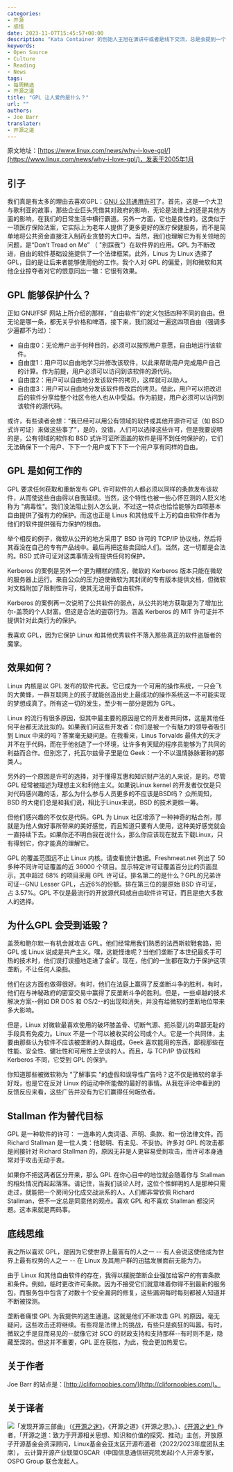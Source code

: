 ```yaml
---
categories:
- 开源
- 感悟
date: 2023-11-07T15:45:57+08:00
description: "Kata Container 的创始人王旭在演讲中或者是线下交流，总是会提到一个称述，这个世界上最成功的开源项目Kernel采用的是GPL许可，为什么会是这样？能回答的了这个问题的没有几位。笔者也无法给出确定的答案，但是笔者愿意去收集Kernel成功与GPL的功用之间的关系证据。此篇就是其中之一。"
keywords:
- Open Source
- Culture
- Reading
- News
tags:
- 每周精选
- 开源之道
title: "GPL 让人爱的是什么？"
url: ""
authors:
- Joe Barr 
translater:
- 开源之道
---
```


原文地址：[https://www.linux.com/news/why-i-love-gpl/](https://www.linux.com/news/why-i-love-gpl/)，发表于2005年1月

## 引子

我们真是有太多的理由去喜欢GPL：[GNU 公共通用许可](http://www.gnu.org/copyleft/gpl.html#TOC1)了。首先，这是一个大卫与歌利亚的故事，那些企业巨头凭借其对政府的影响，无论是法律上的还是其他方面的影响，在我们的日常生活中横行霸道。另外一方面，它也是良性的。这类似于一项医疗保险法案，它实际上为老年人提供了更多更好的医疗保健服务，而不是简单地将公共资金直接注入制药业贪婪的大口中。当然，我们也理解它为有关领地的问题，是“Don’t Tread on Me” （ "别踩我"）在软件界的应用。GPL 为不断改进，自由的软件基础设施提供了一个法律框架。此外，Linus 为 Linux 选择了 GPL，目的是让后来者能够使用他的工作。我个人对 GPL 的偏爱，则和微软和其他企业掠夺者对它的恨意同出一辙：它很有效果。

## GPL 能够保护什么？

正如 GNU/FSF 网站上所介绍的那样，“自由软件”的定义包括四种不同的自由。但无论是哪一条，都无关乎价格和啤酒，接下来，我们就过一遍这四项自由（强调多少遍都不为过）：

* 自由度0：无论用户出于何种目的，必须可以按照用户意愿，自由地运行该软件。
* 自由度1：用户可以自由地学习并修改该软件，以此来帮助用户完成用户自己的计算。作为前提，用户必须可以访问到该软件的源代码。
* 自由度2：用户可以自由地分发该软件的拷贝，这样就可以助人。
* 自由度3：用户可以自由地分发该软件修改后的拷贝。借此，用户可以把改进后的软件分享给整个社区令他人也从中受益。作为前提，用户必须可以访问到该软件的源代码。

或许，有些读者会想：“我已经可以用公有领域的软件或其他开源许可证（如 BSD 式许可证）来做这些事了"，是的，没错，人们可以选择这些许可，但是我要说明的是，公有领域的软件和 BSD 式许可证所涵盖的软件是得不到任何保护的，它们无法确保下一个用户、下下一个用户或下下下一个用户享有同样的自由。

## GPL 是如何工作的

GPL 要求任何获取和重新发布 GPL 许可软件的人都必须以同样的条款发布该软件，从而使这些自由得以自我延续。当然，这个特性也被一些心怀叵测的人贬义地称为 "病毒性"。我们没法阻止别人怎么说，不过这一特点也恰恰能够为四项基本自由提供了强有力的保护。而这也正是 Linus 和其他成千上万的自由软件作者为他们的软件提供强有力保护的根由。

举个相反的例子，微软从公开的地方采用了 BSD 许可的 TCP/IP 协议栈，然后将其吞没在自己的专有产品线中。最后再把这些卖回给人们。当然，这一切都是合法的。BSD 式许可证对这类事情没有提供任何的保护。

Kerberos 的案例是另外一个更为糟糕的情况，微软的 Kerberos 版本只能在微软的服务器上运行。来自公众的压力迫使微软为其封闭的专有版本提供文档，但微软对文档附加了限制性许可，使其无法用于自由软件。

Kerberos 的案例再一次说明了公共软件的弱点，从公共的地方获取是为了增加比尔-盖茨的个人财富。但这是合法的盗窃行为。涵盖 Kerberos 的 MIT 许可证并不提供针对此类行为的保护。

我喜欢 GPL，因为它保护 Linux 和其他优秀软件不落入那些真正的软件盗版者的魔掌。

## 效果如何？

Linux 内核是以 GPL 发布的软件代表。它已成为一个可用的操作系统，一只会飞的大黄蜂，一群互联网上的孩子就能创造出史上最成功的操作系统这一不可能实现的梦想成真了。所有这一切的发生，至少有一部分是因为 GPL。

Linux 的流行有很多原因，但其中最主要的原因是它的开发者共同体，这是其他任何平台都无法比拟的。如果我们问这些开发者：你们是被一个有魅力的领导者吸引到 Linux 中来的吗？答案毫无疑问是。在我看来，Linus Torvalds 最伟大的天才并不在于代码，而在于他创造了一个环境，让许多有天赋的程序员能够为了共同的利益而合作。但别忘了，托瓦尔兹骨子里是位 Geek：一个不以温情脉脉著称的那类人。

另外的一个原因是许可的选择，对于懂得互惠和知识财产法的人来说，是的。尽管 GPL 经常被描述为理想主义和利他主义。如果说Linux kernel 的开发者仅仅是只对代码感兴趣的话，那么为什么参与人员更多的不应该是BSD吗？ 众所周知，BSD 的大佬们总是和我们说，相比于Linux来说，BSD 的技术更胜一筹。

但他们感兴趣的不仅仅是代码。GPL 为 Linux 社区增添了一种神奇的粘合剂，那就是为他人做好事所带来的美好感觉，而且知道只要有人使用，这种美好感觉就会一直持续下去。如果你还不明白我在说什么，那么你应该现在就去下载Linux，只有得到它，你才能真的理解它。

GPL 的覆盖范围远不止 Linux 内核。请查看统计数据。Freshmeat.net 列出了 50 多种不同许可证覆盖的近 36000 个项目。显示特定许可证覆盖百分比的页面显示，其中超过 68% 的项目采用 GPL 许可证。排名第二的是什么？GPL的兄弟许可证--GNU Lesser GPL，占近6%的份额。排在第三位的是原始 BSD 许可证，占 3.57%。GPL 不仅是最流行的开放源代码或自由软件许可证，而且是绝大多数人的选择。

## 为什么GPL 会受到诋毁？

盖茨和鲍尔默一有机会就攻击 GPL。他们经常用我们熟悉的法西斯软鞋套路，把 GPL 或 Linux 说成是共产主义。嘿，这能怪谁呢？当他们垄断了本世纪最炙手可热的技术时，他们误打误撞地走进了金矿。现在，他们的一生都在致力于保护这项垄断，不让任何人染指。

他们在这方面也做得很好。有时，他们在法庭上赢得了反垄断斗争的胜利，有时，他们在与神秘政府的密室交易中赢得了反垄断斗争的胜利。但是，一些卓越的技术解决方案--例如 DR DOS 和 OS/2--的出现和消失，并没有给微软的垄断地位带来多大影响。

但是，Linux 对微软最喜欢使用的破坏膝盖骨、切断气源、扼杀婴儿的卑鄙无耻的手段具有免疫力。Linux 不是一个可以被收买的公司或个人。它是一个共同体，主要由那些认为软件不应该被垄断的人群组成。Geek 喜欢能用的东西，鄙视那些在性能、安全性、健壮性和可用性上空谈的人。而且，与 TCP/IP 协议栈和 Kerberos 不同，它受到 GPL 的保护。

你知道那些被微软称为 "了解事实 "的虚假和误导性广告吗？这不仅是微软的拿手好戏，也是它在反对 Linux 的运动中所能做的最好的事情。从我在评论中看到的反馈反应来看，这些广告并没有为它们赢得任何皈依者。


## Stallman 作为替代目标

GPL 是一种软件的许可： 一连串的人类词语、声明、条款、和一份法律文件。而 Richard Stallman 是一位人类：他聪明、有主见、不妥协。许多对 GPL 的攻击都是间接针对 Richard Stallman 的，原因无非是人更容易受到攻击，而许可本身通常对于攻击无动于衷。

如果你不把这两者区分开来，那么 GPL 在你心目中的地位就会随着你与 Stallman 的相处情况而起起落落。请记住，当我们谈论人时，这位个性鲜明的人是那种只需走过，就能把一个房间分化成交战派系的人。人们都非常钦佩 Richard Stallman，但不一定总是同意他的观点。喜欢 GPL 和不喜欢 Stallman 都没问题。这本来就是两码事。

## 底线思维

我之所以喜欢 GPL，是因为它使世界上最富有的人之一 -- 有人会说这使他成为世界上最有权势的人之一 -- 在 Linux 及其用户群的迅猛发展面前无能为力。

由于 Linux 和其他自由软件的存在，我得以摆脱垄断企业强加给客户的有害条款和条件。例如，临时更改许可条款。因为不接受它们就意味着你得不到最新的服务包，而服务包中包含了对数十个安全漏洞的修复，这些漏洞每时每刻都被人知道并不断被探测。

垄断者痛恨 GPL 为我提供的逃生通道。这就是他们不断攻击 GPL 的原因。毫无疑问，这些攻击还将继续。有些将是法律上的挑战，有些只是疯狂的叫嚣。有时，微软之手是显而易见的--就像它对 SCO 的财政支持和支持那样--有时则不是，隐藏至深的。但这并不重要，GPL 正在获胜，为此，我会更加热爱它。

## 关于作者

Joe Barr 的站点是：[http://clifornoobies.com/](http://clifornoobies.com/)。

## 关于译者

![](/public/kuosi-face-of-os.png)「发现开源三部曲」（[《开源之迷》](posts/book-of-open-source/the-fascinating-of-open-source/)，《开源之道》《开源之思》。）、[《开源之史》](posts/history-of-open-source/summary/)作者，「开源之道：致力于开源相关思想、知识和价值的探究、推动」主创，开放原子开源基金会资深顾问，Linux基金会亚太区开源布道者（2022/2023年度团队主席）， 云计算开源产业联盟OSCAR（中国信息通信研究院发起)个人开源专家，OSPO Group 联合发起人。
